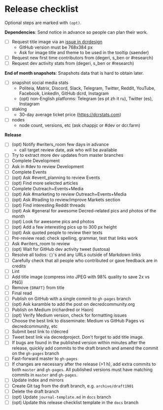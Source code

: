 # Release checklist

Optional steps are marked with `(opt)`.

**Dependencies**: Send notice in advance so people can plan their work.

- [ ] Request title image via an [issue in dcrdesign](https://github.com/decred/dcrdesign/issues)
  * GitHub version must be 768x384 px
  * Ask for image title and theme to be used in the tooltip (saender)
- [ ] Request new first time contributors from (degeri, s_ben or #research)
- [ ] Request dev activity stats from (degeri, s_ben or #research)

**End of month snapshots**: Snapshots data that is hard to obtain later.

- [ ] snapshot social media stats
  * Politeia, Matrix, Discord, Slack, Telegram, Twitter, Reddit, YouTube, Facebook, LinkedIn, GitHub dcrd, Instagram
  * (opt) non-English platforms: Telegram (es pt zh it ru), Twitter (es), Instagram
- [ ] staking
  * 30-day average ticket price (https://dcrstats.com)
- [ ] nodes
  * node count, versions, etc (ask chappjc or #dev or dcr.farm)

**Release**

- [ ] (opt) Notify #writers_room few days in advance
  * call target review date, ask who will be available
- [ ] Try to extract more dev updates from master branches
- [ ] Complete Development
- [ ] Ask in #dev to review Development
- [ ] Complete Events
- [ ] (opt) Ask #event_planning to review Events
- [ ] (opt) Find more selected articles
- [ ] Complete Outreach+Events+Media
- [ ] (opt) Ask #marketing to review Outreach+Events+Media
- [ ] (opt) Ask #trading to review/improve Markets section
- [ ] (opt) Find interesting Reddit threads
- [ ] (opt) Ask #general for awesome Decred-related pics and photos of the month
- [ ] (opt) Look for awesome pics and photos
- [ ] (opt) Add a few interesting pics up to 300 px height
- [ ] (opt) Ask quoted people to review their texts
- [ ] Pre-review read: check spelling, grammar, test that links work
- [ ] Ask #writers_room to review
- [ ] (opt) Wait for GitHub dev activity tweet (lustosa)
- [ ] Resolve all todos: `{}`'s and any URLs outside of Markdown links
- [ ] Carefully check that all people who contributed or gave feedback are in credits
- [ ] Lint
- [ ] Add title image (compress into JPEG with 98% quality to save 2x vs PNG)
- [ ] Remove `{DRAFT}` from title
- [ ] Final read
- [ ] Publish on GitHub with a single commit to `gh-pages` branch
- [ ] (opt) Ask karamble to add the post on decredcommunity.org
- [ ] Publish on Medium (richardred or Haon)
- [ ] (opt) Verify Medium version, check for formatting issues
- [ ] Choose the best link to disseminate: Medium vs GitHub Pages vs decredcommunity, etc
- [ ] Submit best link to r/decred
- [ ] Tweet best link via decredproject. Don't forget to add title image.
- [ ] If bugs are found in the published version within minutes after the release, quickly add commits to the draft branch and amend the commit on the `gh-pages` branch
- [ ] Fast-forward master to `gh-pages`
- [ ] If changes are necessary after the release (>1 h), add extra commits to both `master` and `gh-pages`. All published versions must have matching commits in `master` and `gh-pages`.
- [ ] Update index and mirrors
- [ ] Create Git tag from the draft branch, e.g. `archive/draft1901`
- [ ] Delete the draft branch
- [ ] (opt) Update `journal-template.md` in `docs` branch
- [ ] (opt) Update this release checklist template in the `docs` branch
